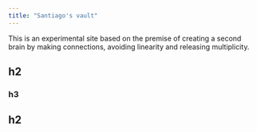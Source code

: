 ```yaml
---
title: "Santiago's vault"
---
```

This is an experimental site based on the premise of creating a second brain by making connections, avoiding linearity and releasing multiplicity. 


## h2 ##
### h3 ##

## h2 ##